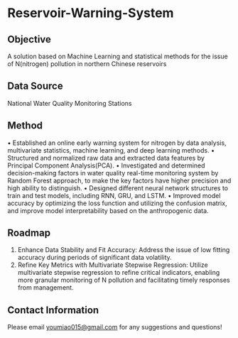 # Reservoir-Warning-System
## Objective
A solution based on Machine Learning and statistical methods for the issue of N(nitrogen) pollution in northern Chinese reservoirs
## Data Source
National Water Quality Monitoring Stations
## Method
• Established an online early warning system for nitrogen by data analysis, multivariate statistics, machine
learning, and deep learning methods.
• Structured and normalized raw data and extracted data features by Principal Component Analysis(PCA).
• Investigated and determined decision-making factors in water quality real-time monitoring system by Random
Forest approach, to make the key factors have higher precision and high ability to distinguish.
• Designed different neural network structures to train and test models, including RNN, GRU, and LSTM.
• Improved model accuracy by optimizing the loss function and utilizing the confusion matrix, and improve
model interpretability based on the anthropogenic data.
## Roadmap
1. Enhance Data Stability and Fit Accuracy: Address the issue of low fitting accuracy during periods of significant data volatility.
2. Refine Key Metrics with Multivariate Stepwise Regression: Utilize multivariate stepwise regression to refine critical indicators, enabling more granular monitoring of N pollution and facilitating timely responses from management.
## Contact Information
Please email youmiao015@gmail.com for any suggestions and questions! 
